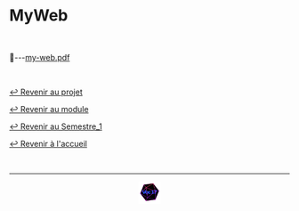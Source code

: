 # MyWeb

<br>

📂---[my-web.pdf](https://github.com/Studio-17/Epitech-Subjects/blob/main/Semestre_1/B-NSA-100/My_web/MyWeb/my-web.pdf)

<br>

[↩️ Revenir au projet](https://github.com/Studio-17/Epitech-Subjects/tree/main/Semestre_1/B-NSA-100/My_web)

[↩️ Revenir au module](https://github.com/Studio-17/Epitech-Subjects/tree/main/Semestre_1/B-NSA-100)

[↩️ Revenir au Semestre_1](https://github.com/Studio-17/Epitech-Subjects/tree/main/Semestre_1)

[↩️ Revenir à l'accueil](https://github.com/Studio-17/Epitech-Subjects)

<br>

---

<div align="center">

<a href="https://github.com/Studio-17" target="_blank"><img src="../../../../voc17.gif" width="40"></a>

</div>
